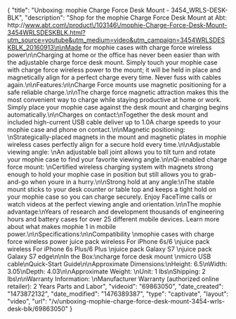 {
    "title": "Unboxing: mophie Charge Force Desk Mount - 3454_WRLS-DESK-BLK",
    "description": "Shop for the mophie Charge Force Desk Mount at Abt: http:\/\/www.abt.com\/product\/103146\/mophie-Charge-Force-Desk-Mount-3454WRLSDESKBLK.html?utm_source=youtube&utm_medium=video&utm_campaign=3454WRLSDESKBLK_20160913\n\nMade for mophie cases with charge force wireless power\n\nCharging at home or the office has never been easier than with the adjustable charge force desk mount. Simply touch your mophie case with charge force wireless power to the mount; it will be held in place and magnetically align for a perfect charge every time. Never fuss with cables again.\n\nFeatures:\n\nCharge Force mounts use magnetic positioning for a safe reliable charge.\n\nThe charge force magnetic attraction makes this the most convenient way to charge while staying productive at home or work. Simply place your mophie case against the desk mount and charging begins automatically.\n\nCharges on contact:\nTogether the desk mount and included high-current USB cable deliver up to 1.0A charge speeds to your mophie case and phone on contact.\n\nMagnetic positioning: \nStrategically-placed magnets in the mount and magnetic plates in mophie wireless cases perfectly align for a secure hold every time.\n\nAdjustable viewing angle: \nAn adjustable ball joint allows you to tilt turn and rotate your mophie case to find your favorite viewing angle.\n\nQi-enabled charge force mount: \nCertified wireless charging system with magnets strong enough to hold your mophie case in position but still allows you to grab-and-go when youre in a hurry.\n\nStrong hold at any angle:\nThe stable mount sticks to your desk counter or table top and keeps a tight hold on your mophie case so you can charge securely. Enjoy FaceTime calls or watch videos at the perfect viewing angle and orientation.\n\nThe mophie advantage:\nYears of research and development thousands of engineering hours and battery cases for over 25 different mobile devices. Learn more about what makes mophie 1 in mobile power.\n\nSpecifications:\n\nCompatibility \nmophie cases with charge force wireless power juice pack wireless For iPhone 6s\/6 \njuice pack wireless For iPhone 6s Plus\/6 Plus \njuice pack Galaxy S7 \njuice pack Galaxy S7 edge\n\nIn the Box:\ncharge force desk mount \nmicro USB cable\nQuick-Start Guide\n\nApproximate Dimensions:\nHeight: 6.5\nWidth: 3.05\nDepth: 4.03\n\nApproximate Weight: \nUnit: 1 lbs\nShipping: 2 lbs\n\nWarranty Information: \nManufacturer Warranty (authorized online retailer): 2 Years Parts and Labor",
    "videoid": "69863050",
    "date_created": "1473872132",
    "date_modified": "1476389387",
    "type": "captivate",
    "layout": "video",
    "url": "\/v\/unboxing-mophie-charge-force-desk-mount-3454-wrls-desk-blk\/69863050"
}